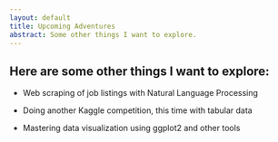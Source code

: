 ```yaml
---
layout: default
title: Upcoming Adventures
abstract: Some other things I want to explore.
---
```


## Here are some other things I want to explore:

* Web scraping of job listings with Natural Language Processing

* Doing another Kaggle competition, this time with tabular data

* Mastering data visualization using ggplot2 and other tools

 
